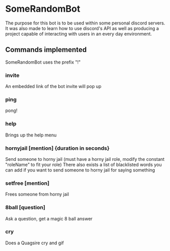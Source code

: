 # SomeRandomBot

The purpose for this bot is to be used within some personal discord servers. It was also made to learn how to use discord's API as well as producing a project capable of interacting with users in an every day environment.

## Commands implemented

SomeRandomBot uses the prefix "!"

### invite

An embedded link of the bot invite will pop up

### ping

pong!

### help

Brings up the help menu

### hornyjail [mention] {duration in seconds}

Send someone to horny jail (must have a horny jail role, modify the constant "roleName" to fit your role)
There also exists a list of blacklisted words you can add if you want to send someone to horny jail for saying something

### setfree [mention]

Frees someone from horny jail

### 8ball [question]

Ask a question, get a magic 8 ball answer

### cry

Does a Quagsire cry and gif
